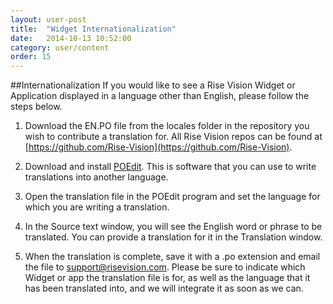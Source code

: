 ```yaml
---
layout: user-post
title:  "Widget Internationalization"
date:   2014-10-13 10:52:00
category: user/content
order: 15
---
```


##Internationalization
If you would like to see a Rise Vision Widget or Application displayed in a language other than English, please follow the steps below.

1. Download the EN.PO file from the locales folder in the repository you wish to contribute a translation for. All Rise Vision repos can be found at [https://github.com/Rise-Vision](https://github.com/Rise-Vision).

2. Download and install [POEdit](http://poedit.net/). This is software that you can use to write translations into another language.
3.  Open the translation file in the POEdit program and set the language for which you are writing a translation.

4.   In the Source text window, you will see the English word or phrase to be translated. You can provide a translation for it in the Translation window.

5.  When the translation is complete, save it with a .po extension and email the file to support@risevision.com. Please be sure to indicate which Widget or app the translation file is for, as well as the language that it has been translated into, and we will integrate it as soon as we can.
